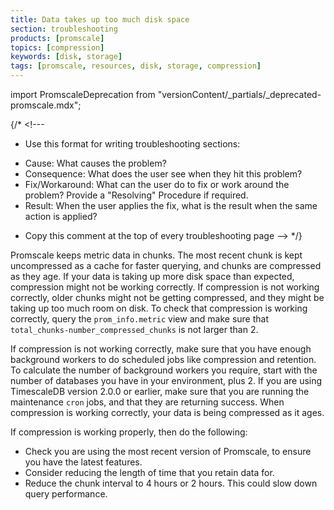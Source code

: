 ```yaml
---
title: Data takes up too much disk space
section: troubleshooting
products: [promscale]
topics: [compression]
keywords: [disk, storage]
tags: [promscale, resources, disk, storage, compression]
---
```


import PromscaleDeprecation from "versionContent/_partials/_deprecated-promscale.mdx";

{/* <!---
* Use this format for writing troubleshooting sections:
 - Cause: What causes the problem?
 - Consequence: What does the user see when they hit this problem?
 - Fix/Workaround: What can the user do to fix or work around the problem? Provide a "Resolving" Procedure if required.
 - Result: When the user applies the fix, what is the result when the same action is applied?
* Copy this comment at the top of every troubleshooting page
--> */}

<PromscaleDeprecation />

Promscale keeps metric data in chunks. The most recent chunk is kept
uncompressed as a cache for faster querying, and chunks are compressed as they
age. If your data is taking up more disk space than expected, compression might
not be working correctly. If compression is not working correctly, older chunks
might not be getting compressed, and they might be taking up too much room on
disk. To check that compression is working correctly, query the
`prom_info.metric` view and make sure that
`total_chunks-number_compressed_chunks` is not larger than 2.

If compression is not working correctly, make sure that you have enough
background workers to do scheduled jobs like compression and retention. To
calculate the number of background workers you require, start with the number of
databases you have in your environment, plus 2. If you are using TimescaleDB
version 2.0.0 or earlier, make sure that you are running the maintenance `cron`
jobs, and that they are returning success. When compression is working
correctly, your data is being compressed as it ages.

If compression is working properly, then do the following:

*   Check you are using the most recent version of Promscale, to ensure you have
    the latest features.
*   Consider reducing the length of time that you retain data for.
*   Reduce the chunk interval to 4&nbsp;hours or 2&nbsp;hours. This could slow
    down query performance.
